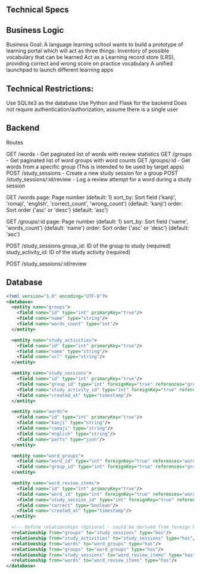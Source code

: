 ## Technical Specs

## Business Logic
Business Goal: 
A language learning school wants to build a prototype of learning portal which will act as three things:
Inventory of possible vocabulary that can be learned
Act as a  Learning record store (LRS), providing correct and wrong score on practice vocabulary
A unified launchpad to launch different learning apps

## Technical Restrictions:
Use SQLite3 as the database
Use Python and Flask for the backend
Does not require authentication/authorization, assume there is a single user

## Backend
Routes

GET /words - Get paginated list of words with review statistics
GET /groups - Get paginated list of word groups with word counts
GET /groups/:id - Get words from a specific group (This is intended to be used by target apps)
POST /study_sessions - Create a new study session for a group
POST /study_sessions/:id/review - Log a review attempt for a word during a study session

GET /words
page: Page number (default: 1)
sort_by: Sort field ('kanji', 'romaji', 'english', 'correct_count', 'wrong_count') (default: 'kanji')
order: Sort order ('asc' or 'desc') (default: 'asc')

GET /groups/:id
page: Page number (default: 1)
sort_by: Sort field ('name', 'words_count') (default: 'name')
order: Sort order ('asc' or 'desc') (default: 'asc')

POST /study_sessions
group_id: ID of the group to study (required)
study_activity_id: ID of the study activity (required)


POST /study_sessions/:id/review


## Database
```xml
<?xml version="1.0" encoding="UTF-8"?>
<database>
  <entity name="groups">
    <field name="id" type="int" primaryKey="true"/>
    <field name="name" type="string"/>
    <field name="words_count" type="int"/>
  </entity>

  <entity name="study_activities">
    <field name="id" type="int" primaryKey="true"/>
    <field name="name" type="string"/>
    <field name="url" type="string"/>
  </entity>

  <entity name="study_sessions">
    <field name="id" type="int" primaryKey="true"/>
    <field name="group_id" type="int" foreignKey="true" references="groups"/>
    <field name="study_activity_id" type="int" foreignKey="true" references="study_activities"/>
    <field name="created_at" type="timestamp"/>
  </entity>

  <entity name="words">
    <field name="id" type="int" primaryKey="true"/>
    <field name="kanji" type="string"/>
    <field name="romaji" type="string"/>
    <field name="english" type="string"/>
    <field name="parts" type="json"/>
  </entity>

  <entity name="word_groups">
    <field name="word_id" type="int" foreignKey="true" references="words"/>
    <field name="group_id" type="int" foreignKey="true" references="groups"/>
  </entity>

  <entity name="word_review_items">
    <field name="id" type="int" primaryKey="true"/>
    <field name="word_id" type="int" foreignKey="true" references="words"/>
    <field name="study_session_id" type="int" foreignKey="true" references="study_sessions"/>
    <field name="correct" type="boolean"/>
    <field name="created_at" type="timestamp"/>
  </entity>

  <!-- Define relationships (Optional - could be derived from foreign keys) -->
  <relationship from="groups" to="study_sessions" type="has"/>
  <relationship from="study_activities" to="study_sessions" type="has"/>
  <relationship from="words" to="word_groups" type="has"/>
  <relationship from="groups" to="word_groups" type="has"/>
  <relationship from="study_sessions" to="word_review_items" type="has"/>
  <relationship from="words" to="word_review_items" type="has"/>
</database>
```